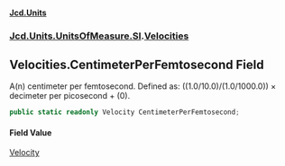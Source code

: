 #### [Jcd.Units](index.md 'index')
### [Jcd.Units.UnitsOfMeasure.SI](Jcd.Units.UnitsOfMeasure.SI.md 'Jcd.Units.UnitsOfMeasure.SI').[Velocities](Velocities.md 'Jcd.Units.UnitsOfMeasure.SI.Velocities')

## Velocities.CentimeterPerFemtosecond Field

A(n) centimeter per femtosecond. Defined as: ((1.0/10.0)/(1.0/1000.0)) × decimeter per picosecond + (0).

```csharp
public static readonly Velocity CentimeterPerFemtosecond;
```

#### Field Value
[Velocity](Velocity.md 'Jcd.Units.UnitTypes.Velocity')